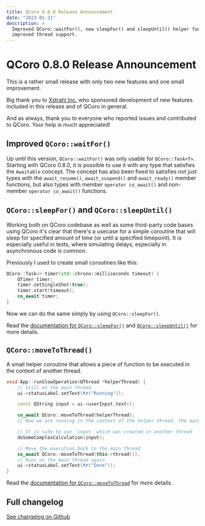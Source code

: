 ```yaml
---
title: QCoro 0.8.0 Release Announcement
date: "2023-01-31"
description: >
  Improved QCoro::waitFor(), new sleepFor() and sleepUntil() helper functions and
  improved thread support.
---
```


<!--
SPDX-FileCopyrightText: 2022 Daniel Vrátil <dvratil@kde.org>

SPDX-License-Identifier: GFDL-1.3-or-later
-->

# QCoro 0.8.0 Release Announcement

This is a rather small release with only two new features and one small improvement.

Big thank you to [Xstrahl Inc.](https://xstrahl.com) who sponsored development of
new features included in this release and of QCoro in general.

And as always, thank you to everyone who reported issues and contributed to QCoro.
Your help is much appreciated!

## Improved `QCoro::waitFor()`

Up until this version, `QCoro::waitFor()` was only usable for `QCoro::Task<T>`.
Starting with QCoro 0.8.0, it is possible to use it with any type that satisfies
the `Awaitable` concept. The concept has also been fixed to satisfies not just
types with the `await_resume()`, `await_suspend()` and `await_ready()` member functions,
but also types with member `operator co_await()` and non-member `operator co_await()`
functions.

## `QCoro::sleepFor()` and `QCoro::sleepUntil()`

Working both on QCoro codebase as well as some third-party code bases using QCoro
it's clear that there's a usecase for a simple coroutine that will sleep for
specified amount of time (or until a specified timepoint). It is especially useful
in tests, where simulating delays, especially in asynchronous code is common.

Previously I used to create small coroutines like this:

```cpp
QCoro::Task<> timer(std::chrono::milliseconds timeout) {
    QTimer timer;
    timer.setSingleShot(true);
    timer.start(timeout);
    co_await timer;
}
```

Now we can do the same simply by using `QCoro::sleepFor()`.

Read the [documentation for `QCoro::sleepFor()`](https://qcoro.dvratil.cz/reference/core/qtimer/#qcorosleepfor)
and [`QCoro::sleepUntil()`](https://qcoro.dvratil.cz/reference/core/qtimer/#qcorosleepuntil) for more details.

## `QCoro::moveToThread()`

A small helper coroutine that allows a piece of function to be executed in the context
of another thread.

```cpp
void App::runSlowOperation(QThread *helperThread) {
    // Still on the main thread
    ui->statusLabel.setText(tr("Running"));

    const QString input = ui->userInput.text();

    co_await QCoro::moveToThread(helperThread);
    // Now we are running in the context of the helper thread, the main thread is not blocked

    // It is safe to use `input` which was created in another thread
    doSomeComplexCalculation(input);

    // Move the execution back to the main thread
    co_await QCoro::moveToThread(this->thread());
    // Runs on the main thread again
    ui->statusLabel.setText(tr("Done"));
}
```

Read the [documentation for `QCoro::moveToThread`](https://qcoro.dvratil.cz/reference/core/qthread#qcoromovetothread) for more details.

## Full changelog

[See changelog on Github](https://github.com/danvratil/qcoro/releases/tag/v0.8.0)

